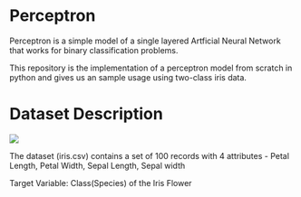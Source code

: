 # Perceptron
Perceptron is a simple model of a single layered Artficial Neural Network that works for binary classification problems.

This repository is the implementation of a perceptron model from scratch in python and gives us an sample usage using two-class iris data.

# Dataset Description

<img src="https://th.bing.com/th/id/OIP.PwsQzBEBltmlqFRd4ZxgyQHaE3?pid=Api&rs=1">

The dataset (iris.csv) contains a set of 100 records with 4 attributes - Petal Length, Petal Width, Sepal Length, Sepal width

Target Variable: Class(Species) of the Iris Flower

